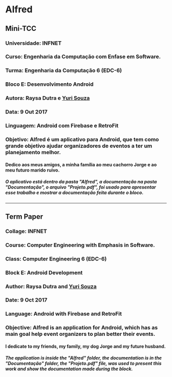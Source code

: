 # Alfred

## Mini-TCC 

### Universidade: INFNET

### Curso: Engenharia da Computação com Enfase em Software.

### Turma:  Engenharia da Computação 6 (EDC-6)

### Bloco E: Desenvolvimento Android

### Autora: Raysa Dutra e [Yuri Souza](https://github.com/yurisouza)

### Data: 9 Out 2017

### Linguagem: Android com Firebase e RetroFit

### Objetivo: Alfred é um aplicativo para Android, que tem como grande objetivo ajudar organizadores de eventos a ter um planejamento melhor.

#### Dedico aos meus amigos, a minha família ao meu cachorro Jorge e ao meu futuro marido ruivo.

##### O aplicativo está dentro da pasta "Alfred", a documentação na pasta "Documentação", o arquivo "Projeto.pdf", foi usado para apresentar esse trabalho e mostrar a documentação feita durante o bloco.

--------------------

## Term Paper

### Collage: INFNET

### Course: Computer Engineering with Emphasis in Software.

### Class: Computer Engineering 6 (EDC-6)

### Block E: Android Development

### Author: Raysa Dutra and [Yuri Souza](https://github.com/yurisouza)

### Date: 9 Oct 2017

### Language: Android with Firebase and RetroFit

### Objective: Alfred is an application for Android, which has as main goal help event organizers to plan better their events.

#### I dedicate to my friends, my family, my dog Jorge and my future husband.

##### The application is inside the "Alfred" folder, the documentation is in the "Documentação" folder, the "Projeto.pdf" file, was used to present this work and show the documentation made during the block.

